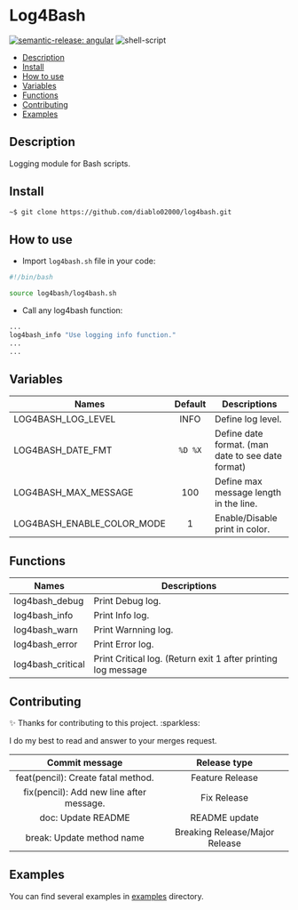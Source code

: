 # Log4Bash

[![semantic-release: angular](https://img.shields.io/badge/semantic--release-angular-e10079?logo=semantic-release)](https://github.com/semantic-release/semantic-release)
![shell-script](https://img.shields.io/badge/script-bash-121011?logo=gnu-bash&logoColor=white)

<!-- START doctoc generated TOC please keep comment here to allow auto update -->
<!-- DON'T EDIT THIS SECTION, INSTEAD RE-RUN doctoc TO UPDATE -->

- [Description](#description)
- [Install](#install)
- [How to use](#how-to-use)
- [Variables](#variables)
- [Functions](#functions)
- [Contributing](#contributing)
- [Examples](#examples)

<!-- END doctoc generated TOC please keep comment here to allow auto update -->

## Description

Logging module for Bash scripts.

## Install

```bash
~$ git clone https://github.com/diablo02000/log4bash.git
```

## How to use

- Import `log4bash.sh` file in your code:

```bash
#!/bin/bash

source log4bash/log4bash.sh
```

- Call any log4bash function:

```bash
...
log4bash_info "Use logging info function."
...
...
```

## Variables

| Names  | Default  | Descriptions  |
|---|:-:|---|
| LOG4BASH_LOG_LEVEL | INFO | Define log level. |
| LOG4BASH_DATE_FMT | `%D %X` | Define date format. (man date to see date format) |
| LOG4BASH_MAX_MESSAGE | 100 | Define max message length in the line. |
| LOG4BASH_ENABLE_COLOR_MODE | 1 | Enable/Disable print in color. |

## Functions

| Names | Descriptions  |
|---|---|
| log4bash_debug | Print Debug log. |
| log4bash_info | Print Info log. |
| log4bash_warn | Print Warnning log. |
| log4bash_error | Print Error log. |
| log4bash_critical | Print Critical log. (Return exit 1 after printing log message |

## Contributing

:sparkles: Thanks for contributing to this project. :sparkless:

I do my best to read and answer to your merges request.

| Commit message | Release type |
|:---:|:---:|
| feat(pencil): Create fatal method. | Feature Release |
| fix(pencil): Add new line after message. | Fix Release |
| doc: Update README | README update |
| break: Update method name | Breaking Release/Major Release |

## Examples

You can find several examples in [examples](examples) directory.
